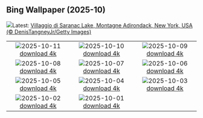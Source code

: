## Bing Wallpaper (2025-10)
![](https://www.bing.com/th?id=OHR.SaranacLake_IT-IT9519344894_UHD.jpg&w=1000)Latest: [Villaggio di Saranac Lake, Montagne Adirondack, New York, USA (© DenisTangneyJr/Getty Images)](https://www.bing.com/th?id=OHR.SaranacLake_IT-IT9519344894_UHD.jpg)

|      |      |      |
| :----: | :----: | :----: |
|![](https://www.bing.com/th?id=OHR.LagoLagazuolo_IT-IT9428871019_UHD.jpg&pid=hp&w=384&h=216&rs=1&c=4)2025-10-11 [download 4k](https://www.bing.com/th?id=OHR.LagoLagazuolo_IT-IT9428871019_UHD.jpg)|![](https://www.bing.com/th?id=OHR.MonurikiFiji_IT-IT0760985138_UHD.jpg&pid=hp&w=384&h=216&rs=1&c=4)2025-10-10 [download 4k](https://www.bing.com/th?id=OHR.MonurikiFiji_IT-IT0760985138_UHD.jpg)|![](https://www.bing.com/th?id=OHR.WebbPillars_IT-IT0673029544_UHD.jpg&pid=hp&w=384&h=216&rs=1&c=4)2025-10-09 [download 4k](https://www.bing.com/th?id=OHR.WebbPillars_IT-IT0673029544_UHD.jpg)|
|![](https://www.bing.com/th?id=OHR.OctopusCyanea_IT-IT0571963002_UHD.jpg&pid=hp&w=384&h=216&rs=1&c=4)2025-10-08 [download 4k](https://www.bing.com/th?id=OHR.OctopusCyanea_IT-IT0571963002_UHD.jpg)|![](https://www.bing.com/th?id=OHR.RidgwayAspens_IT-IT7479755416_UHD.jpg&pid=hp&w=384&h=216&rs=1&c=4)2025-10-07 [download 4k](https://www.bing.com/th?id=OHR.RidgwayAspens_IT-IT7479755416_UHD.jpg)|![](https://www.bing.com/th?id=OHR.AmethystLaccaria_IT-IT7329865927_UHD.jpg&pid=hp&w=384&h=216&rs=1&c=4)2025-10-06 [download 4k](https://www.bing.com/th?id=OHR.AmethystLaccaria_IT-IT7329865927_UHD.jpg)|
|![](https://www.bing.com/th?id=OHR.TeacherOwl_IT-IT7269776472_UHD.jpg&pid=hp&w=384&h=216&rs=1&c=4)2025-10-05 [download 4k](https://www.bing.com/th?id=OHR.TeacherOwl_IT-IT7269776472_UHD.jpg)|![](https://www.bing.com/th?id=OHR.DragonEndeavour_IT-IT7184624651_UHD.jpg&pid=hp&w=384&h=216&rs=1&c=4)2025-10-04 [download 4k](https://www.bing.com/th?id=OHR.DragonEndeavour_IT-IT7184624651_UHD.jpg)|![](https://www.bing.com/th?id=OHR.SkyeHeather_IT-IT9085939814_UHD.jpg&pid=hp&w=384&h=216&rs=1&c=4)2025-10-03 [download 4k](https://www.bing.com/th?id=OHR.SkyeHeather_IT-IT9085939814_UHD.jpg)|
|![](https://www.bing.com/th?id=OHR.ToscanaAutunno_IT-IT9368718519_UHD.jpg&pid=hp&w=384&h=216&rs=1&c=4)2025-10-02 [download 4k](https://www.bing.com/th?id=OHR.ToscanaAutunno_IT-IT9368718519_UHD.jpg)|![](https://www.bing.com/th?id=OHR.YosemiteClark_IT-IT9290949114_UHD.jpg&pid=hp&w=384&h=216&rs=1&c=4)2025-10-01 [download 4k](https://www.bing.com/th?id=OHR.YosemiteClark_IT-IT9290949114_UHD.jpg)|